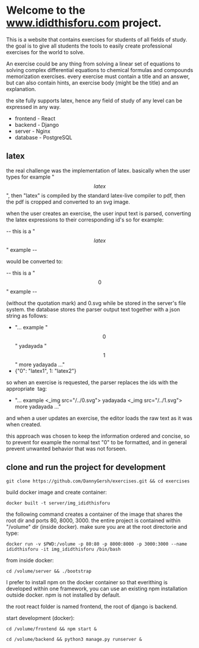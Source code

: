 # Welcome to the www.ididthisforu.com project.

This is a website that contains exercises for students of all fields of study. the goal is to give all students the tools to easily create professional exercises for the world to solve.

An exercise could be any thing from solving a linear set of equations to solving complex differential equations to chemical formulas and compounds memorization exercises. every exercise must contain a title and an answer, but can also contain hints, an exercise body (might be the title) and an explanation. 

the site fully supports latex, hence any field of study of any level can be expressed in any way. 

* frontend - React
* backend - Django
* server - Nginx
* database - PostgreSQL

## latex 

the real challenge was the implementation of latex. basically when the user types for example "$$latex$$", then "latex" is compiled by the standard latex-live compiler to pdf, then the pdf is cropped and converted to an svg image. 

when the user creates an exercise, the user input text is parsed, converting the latex expressions to their corresponding id's so for example:

-- this is a "$$latex$$" example --

would be converted to:

-- this is a "$$0$$" example -- 

(without the quotation mark) and 0.svg while be stored in the server's file system.
the database stores the parser output text together with a json string as follows:

* "... example "$$0$$" yadayada "$$1$$" more yadayada ..."
* {"0": "latex1", 1: "latex2"}

so when an exercise is requested, the parser replaces the ids with the appropriate <img> tag:

* "... example <_img src="/../0.svg"> yadayada <_img src="/../1.svg"> more yadayada ..."

and when a user updates an exercise, the editor loads the raw text as it was when created.

this approach was chosen to keep the information ordered and concise, so to prevent for example the normal text "0" to be formatted, and in general prevent unwanted behavior that was not forseen.


## clone and run the project for development

```console
git clone https://github.com/DannyGersh/exercises.git && cd exercises
```
build docker image and create container:
```console
docker built -t server/img_ididthisforu
```
the following command creates a container of the image that shares the root dir and ports 80, 8000, 3000. the entire project is contained within "/volume" dir (inside docker).
make sure you are at the root directorie and type:
```console
docker run -v $PWD:/volume -p 80:80 -p 8000:8000 -p 3000:3000 --name ididthisforu -it img_ididthisforu /bin/bash
```
from inside docker:
```console
cd /volume/server && ./bootstrap
```

I prefer to install npm on the docker container so that everithing is developed within one framework, you can use an existing npm installation outside docker. npm is not installed by default. 

the root react folder is named frontend, the root of django is backend.

start development (docker):
```console
cd /volume/frontend && npm start &
```
```console
cd /volume/backend && python3 manage.py runserver &
```

